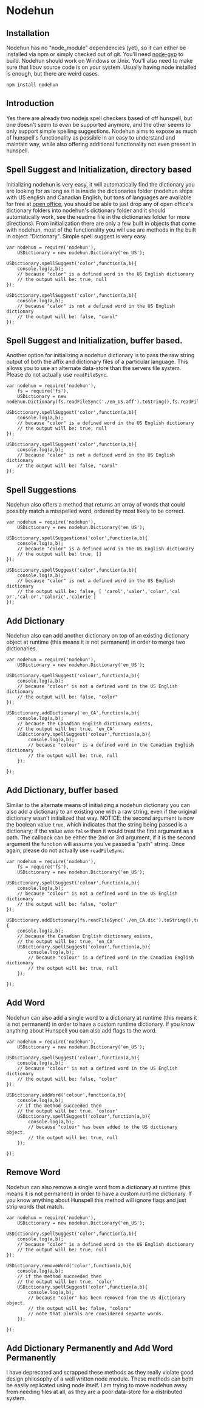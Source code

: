 Nodehun
=======

Installation
------------
Nodehun has no "node_module" dependencies (yet), so it can either be installed via npm or simply checked out of git. You'll need [node-gyp](https://github.com/TooTallNate/node-gyp) to build. Nodehun should work on Windows or Unix. You'll also need to make sure that libuv source
code is on your system. Usually having node installed is enough, but there are weird cases.
	
	npm install nodehun
	

Introduction
------------
Yes there are already two nodejs spell checkers based of off hunspell, but one doesn't seem to even be supported anymore, and the other seems to only support simple spelling suggestions. Nodehun aims to expose as much of hunspell's functionality as possible in an easy to understand and maintain way, while also offering additional functionality not even present in hunspell.

Spell Suggest and Initialization, directory based
-------------------------------------------------
Initializing nodehun is very easy, it will automatically find the dictionary you are looking for as long as it is inside the dictionaries folder (nodehun ships with US english and Canadian English, but tons of languages are available for free at [open office](http://extensions.services.openoffice.org/dictionary), you should be able to just drop any of open office's dictionary folders into nodehun's dictionary folder and it should automatically work, see the readme file in the dictionaries folder for more directions). From initialization there are only a few built in objects that come with nodehun, most of the functionality you will use are methods in the built in object "Dictionary". Simple spell suggest is very easy.
	     
	var nodehun = require('nodehun'),
	    USDictionary = new nodehun.Dictionary('en_US');
		
	USDictionary.spellSuggest('color',function(a,b){
		console.log(a,b);
		// because "color" is a defined word in the US English dictionary
		// the output will be: true, null
	});
	
	USDictionary.spellSuggest('calor',function(a,b){
		console.log(a,b);
		// because "calor" is not a defined word in the US English dictionary
		// the output will be: false, "carol"
	});
	
Spell Suggest and Initialization, buffer based.
-------------------------------------------------
Another option for initializing a nodehun dictionary is to pass the raw string output of both the affix and dictionary files of a particular language. This allows you to use an alternate data-store than the servers file system. Please do not actually use `readFileSync`.
	     
	var nodehun = require('nodehun'),
	    fs = require('fs'),
	    USDictionary = new nodehun.Dictionary(fs.readFileSync('./en_US.aff').toString(),fs.readFileSync('./en_US.dic').toString());
		
	USDictionary.spellSuggest('color',function(a,b){
		console.log(a,b);
		// because "color" is a defined word in the US English dictionary
		// the output will be: true, null
	});
	
	USDictionary.spellSuggest('calor',function(a,b){
		console.log(a,b);
		// because "calor" is not a defined word in the US English dictionary
		// the output will be: false, "carol"
	});
	
Spell Suggestions
-----------------
Nodehun also offers a method that returns an array of words that could possibly match a misspelled word, ordered by most likely to be correct.
	
	var nodehun = require('nodehun'),
		USDictionary = new nodehun.Dictionary('en_US');
	
	USDictionary.spellSuggestions('color',function(a,b){
		console.log(a,b);
		// because "color" is a defined word in the US English dictionary
		// the output will be: true, []
	});

	USDictionary.spellSuggest('calor',function(a,b){
		console.log(a,b);
		// because "calor" is not a defined word in the US English dictionary
		// the output will be: false, [ 'carol','valor','color','cal or','cal-or','caloric','calorie']
	});
	
Add Dictionary
--------------
Nodehun also can add another dictionary on top of an existing dictionary object at runtime (this means it is not permanent) in order to merge two dictionaries.
	
	var nodehun = require('nodehun'),
		USDictionary = new nodehun.Dictionary('en_US');
	
	USDictionary.spellSuggest('colour',function(a,b){
		console.log(a,b);
		// because "colour" is not a defined word in the US English dictionary
		// the output will be: false, "color"
	});
	
	USDictionary.addDictionary('en_CA',function(a,b){
		console.log(a,b);
		// because the Canadian English dictionary exists,
		// the output will be: true, 'en_CA'
		USDictionary.spellSuggest('colour',function(a,b){
			console.log(a,b);
			// because "colour" is a defined word in the Canadian English dictionary
			// the output will be: true, null
		});
		
	});
	
Add Dictionary, buffer based
----------------------------
Similar to the alternate means of initializing a nodehun dictionary you can also add a dictionary to an existing one with a raw string, even if the original dictionary wasn't initialized that way. NOTICE: the second argument is now the boolean value `true`, which indicates that the string being passed is a dictionary; if the value was `false` then it would treat the first argument as a path. The callback can be either the 2nd or 3rd argument, if it is the second argument the function will assume you've passed a "path" string. Once again, please do not actually use `readFileSync`.
	
	var nodehun = require('nodehun'),
	    fs = require('fs'),	    
	    USDictionary = new nodehun.Dictionary('en_US');
	
	USDictionary.spellSuggest('colour',function(a,b){
		console.log(a,b);
		// because "colour" is not a defined word in the US English dictionary
		// the output will be: false, "color"
	});
	
	USDictionary.addDictionary(fs.readFileSync('./en_CA.dic').toString(),true,function(a,b){
		console.log(a,b);
		// because the Canadian English dictionary exists,
		// the output will be: true, 'en_CA'
		USDictionary.spellSuggest('colour',function(a,b){
			console.log(a,b);
			// because "colour" is a defined word in the Canadian English dictionary
			// the output will be: true, null
		});
		
	});
	

Add Word
--------
Nodehun can also add a single word to a dictionary at runtime (this means it is not permanent) in order to have a custom runtime dictionary. If you know anything about Hunspell you can also add flags to the word.
	
	var nodehun = require('nodehun'),
		USDictionary = new nodehun.Dictionary('en_US');
	
	USDictionary.spellSuggest('colour',function(a,b){
		console.log(a,b);
		// because "colour" is not a defined word in the US English dictionary
		// the output will be: false, "color"
	});
	
	USDictionary.addWord('colour',function(a,b){
		console.log(a,b);
		// if the method succeeded then
		// the output will be: true, 'colour'
		USDictionary.spellSuggest('colour',function(a,b){
			console.log(a,b);
			// because "colour" has been added to the US dictionary object.
			// the output will be: true, null
		});
		
	});
	
Remove Word
-----------
Nodehun can also remove a single word from a dictionary at runtime (this means it is not permanent) in order to have a custom runtime dictionary. If you know anything about Hunspell this method will ignore flags and just strip words that match.
	
	var nodehun = require('nodehun'),
		USDictionary = new nodehun.Dictionary('en_US');
	
	USDictionary.spellSuggest('color',function(a,b){
		console.log(a,b);
		// because "color" is a defined word in the US English dictionary
		// the output will be: true, null
	});
	
	USDictionary.removeWord('color',function(a,b){
		console.log(a,b);
		// if the method succeeded then
		// the output will be: true, 'color'
		USDictionary.spellSuggest('color',function(a,b){
			console.log(a,b);
			// because "color" has been removed from the US dictionary object.
			// the output will be: false, "colors"
			// note that plurals are considered separte words.
		});
		
	});
	
Add Dictionary Permanently and Add Word Permanently
---------------------------------------------------
I have deprecated and scrapped these methods as they really violate good design philosophy of a well written node module. These methods can both be easily replicated using node itself. I am trying to move nodehun away from needing files at all, as they are a poor data-store for a distributed system.